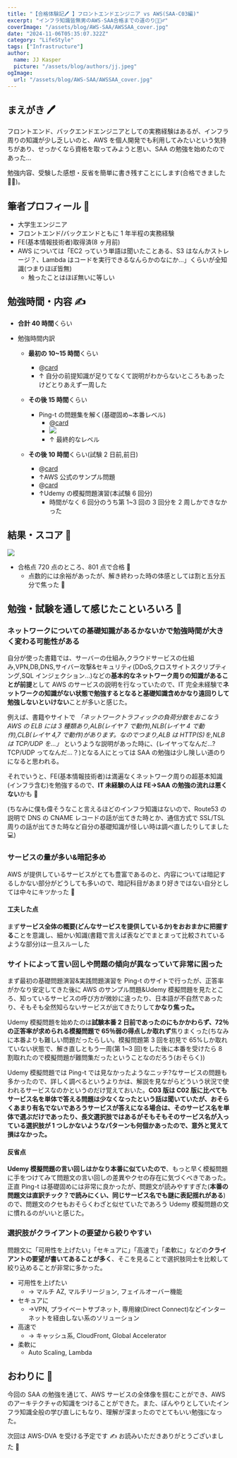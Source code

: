 ```yaml
---
title: "【合格体験記🖊️ 】フロントエンドエンジニア vs AWS(SAA-C03編)"
excerpt: "インフラ知識皆無男のAWS-SAA合格までの道のり🧗🏻‍♂️"
coverImage: "/assets/blog/AWS-SAA/AWSSAA_cover.jpg"
date: "2024-11-06T05:35:07.322Z"
category: "LifeStyle"
tags: ["Infrastructure"]
author:
  name: JJ Kasper
  picture: "/assets/blog/authors/jj.jpeg"
ogImage:
  url: "/assets/blog/AWS-SAA/AWSSAA_cover.jpg"
---
```


## まえがき 🖊️

フロントエンド、バックエンドエンジニアとしての実務経験はあるが、インフラ周りの知識が少し乏しいのと、AWS を個人開発でも利用してみたいという気持ちがあり、せっかくなら資格を取ってみようと思い、SAA の勉強を始めたのであった...

勉強内容、受験した感想・反省を簡単に書き残すことにします(合格できました 😮‍💨)。

## 筆者プロフィール 📃

- 大学生エンジニア
- フロントエンド/バックエンドともに 1 年半程の実務経験
- FE(基本情報技術者)取得済(8 ヶ月前)
- AWS については「EC2 っていう単語は聞いたことある、S3 はなんかストレージ？、Lambda はコードを実行できるなんらかのなにか...」くらいが全知識(つまりほぼ皆無)
  - 触ったことはほぼ無いに等しい

## 勉強時間・内容 ✍️

- **合計 40 時間**くらい
- 勉強時間内訳

  - **最初の 10~15 時間**くらい
    - @[card](https://www.amazon.co.jp/%E6%A8%A1%E6%93%AC%E5%95%8F%E9%A1%8C%E4%BB%98%E3%81%8D-AWS%E8%AA%8D%E5%AE%9A-%E3%82%BD%E3%83%AA%E3%83%A5%E3%83%BC%E3%82%B7%E3%83%A7%E3%83%B3%E3%82%A2%E3%83%BC%E3%82%AD%E3%83%86%E3%82%AF%E3%83%88-%E3%82%A2%E3%82%BD%E3%82%B7%E3%82%A8%E3%82%A4%E3%83%88%E6%95%99%E7%A7%91%E6%9B%B8-%E7%AC%AC3%E7%89%88%EF%BC%BBSAA-C03%EF%BC%BD%E5%AF%BE%E5%BF%9C/dp/4295016098/ref=asc_df_4295016098?mcid=8d445453afda37aeb395899043f141ca&th=1&psc=1&tag=jpgo-22&linkCode=df0&hvadid=707442440829&hvpos=&hvnetw=g&hvrand=7095013068415909501&hvpone=&hvptwo=&hvqmt=&hvdev=c&hvdvcmdl=&hvlocint=&hvlocphy=9197730&hvtargid=pla-1948536483021&psc=1&gad_source=1)
    - ↑ 自分の前提知識が足りてなくて説明がわからないところもあったけどとりあえず一周した
  - **その後 15 時間**くらい

    - Ping-t の問題集を解く(基礎固め~本番レベル)
      - @[card](https://mondai.ping-t.com/question_subjects/72)
      - ![](https://storage.googleapis.com/zenn-user-upload/fbf6f4505e00-20241106.png)
      - ↑ 最終的なレベル

  - **その後 10 時間**くらい(試験 2 日前,前日)
    - @[card](https://d1.awsstatic.com/ja_JP/training-and-certification/docs-sa-assoc/AWS-Certified-Solutions-Architect-Associate_Sample-Questions.pdf)
    - ↑AWS 公式のサンプル問題
    - @[card](https://www.udemy.com/course/aws-knan/learn/quiz/4632480/results?expanded=1415749711#overview)
    - ↑Udemy の模擬問題演習(本試験 6 回分)
      - 時間がなく 6 回分のうち第 1~3 回の 3 回分を 2 周しかできなかった

## 結果・スコア 🎊

![](https://storage.googleapis.com/zenn-user-upload/9da11d820e1d-20241106.jpg)

- 合格点 720 点のところ、801 点で合格 🎉
  - 点数的には余裕があったが、解き終わった時の体感としては割と五分五分で焦った 🫥

## 勉強・試験を通して感じたこといろいろ 🧐

### ネットワークについての基礎知識があるかないかで勉強時間が大きく変わる可能性がある

自分が使った書籍では、サーバーの仕組み,クラウドサービスの仕組み,VPN,DB,DNS,サイバー攻撃&セキュリティ(DDoS,クロスサイトスクリプティング,SQL インジェクション...)などの**基本的なネットワーク周りの知識があることが前提**として AWS のサービスの説明を行なっていたので、IT 完全未経験で**ネットワークの知識がない状態で勉強するとなると基礎知識含めかなり遠回りして勉強しないといけない**ことが多いと感じた。

例えば、書籍やサイトで
_「ネットワークトラフィックの負荷分散をおこなう AWS の ELB には 3 種類あり,ALB(レイヤ 7 で動作),NLB(レイヤ 4 で動作),CLB(レイヤ 4,7 で動作)があります。なのでつまり,ALB は HTTP(S)を,NLB は TCP/UDP を...」_
というような説明があった時に、(レイヤってなんだ...?TCP/UDP ってなんだ...？)となる人にとっては SAA の勉強は少し険しい道のりになると思われる。

それでいうと、FE(基本情報技術者)は満遍なくネットワーク周りの超基本知識(インフラ含む)を勉強するので、**IT 未経験の人は FE→SAA の勉強の流れは悪くない**かも 🤔

(ちなみに僕も偉そうなこと言えるほどのインフラ知識はないので、Route53 の説明で DNS の CNAME レコードの話が出てきた時とか、通信方式で SSL/TSL 周りの話が出てきた時など自分の基礎知識が怪しい時は調べ直したりしてました 💻)

### サービスの量が多い&暗記多め

AWS が提供しているサービスがとても豊富であるのと、内容については暗記するしかない部分がどうしても多いので、暗記科目があまり好きではない自分としては中々にキツかった 🫠

#### 工夫した点

まず**サービス全体の概要(どんなサービスを提供しているか)をおおまかに把握する**ことを意識し、細かい知識(書籍で言えば表などでまとまって比較されているような部分)は一旦スルーした

### サイトによって言い回しや問題の傾向が異なっていて非常に困った

まず最初の基礎問題演習&実践問題演習を Ping-t のサイトで行ったが、正答率がかなり安定してきた後に AWS のサンプル問題&Udemy 模擬問題を見たところ、知っているサービスの呼び方が微妙に違ったり、日本語が不自然であったり、そもそも全然知らないサービスが出てきたりして**かなり焦った。**

Udemy 模擬問題を始めたのは**試験本番 2 日前であったのにもかかわらず、72％の正答率が求められる模擬問題で 65％弱の得点しか取れず**焦りまくった(ちなみに本番よりも難しい問題だったらしい。模擬問題第 3 回を初見で 65%しか取れていない状態で、解き直しともう一周(第 1~3 回)をした後に本番を受けたら 8 割取れたので模擬問題が難問集だったということなのだろう(おそらく))

Udemy 模擬問題では Ping-t では見なかったようなニッチ?なサービスの問題も多かったので、詳しく調べるというよりかは、解説を見ながらどういう状況で使われるサービスなのかというのだけ覚えておいた。**C03 版は C02 版に比べてもサービス名を単体で答える問題は少なくなったという話は聞いていたが、おそらくあまり有名でないであろうサービスが答えになる場合は、そのサービス名を単体で選ぶだけであったり、長文選択肢ではあるがそもそもそのサービス名が入っている選択肢が 1 つしかないようなパターンも何個かあったので、意外と覚えて損はなかった。**

#### 反省点

**Udemy 模擬問題の言い回しはかなり本番に似ていたので**、もっと早く模擬問題に手をつけてみて問題文の言い回しの差異やクセの存在に気づくべきであった。正直 Ping-t は基礎固めには非常に良かったが、問題文が読みやすすぎた(**本番の問題文は直訳チック？で読みにくい、同じサービス名でも謎に表記揺れがある**)ので、問題文のクセもおそらくわざと似せていたであろう Udemy 模擬問題の文に慣れるのがいいと感じた。

### 選択肢がクライアントの要望から絞りやすい

問題文に「可用性を上げたい」「セキュアに」「高速で」「柔軟に」などの**クライアントの要望が書いてあることが多く**、そこを見ることで選択肢同士を比較して絞り込めることが非常に多かった。

- 可用性を上げたい
  - → マルチ AZ, マルチリージョン, フェイルオーバー機能
- セキュアに
  - →VPN, プライベートサブネット, 専用線(Direct Connect)などインターネットを経由しない系のソリューション
- 高速で
  - → キャッシュ系, CloudFront, Global Accelerator
- 柔軟に
  - Auto Scaling, Lambda

## おわりに 🙌

今回の SAA の勉強を通じて、AWS サービスの全体像を掴むことができ、AWS のアーキテクチャの知識をつけることができた。また、ぼんやりとしていたインフラ知識全般の学び直しにもなり、理解が深まったのでとてもいい勉強になった。

次回は AWS-DVA を受ける予定です ✍️ お読みいただきありがとうございました 🥳
